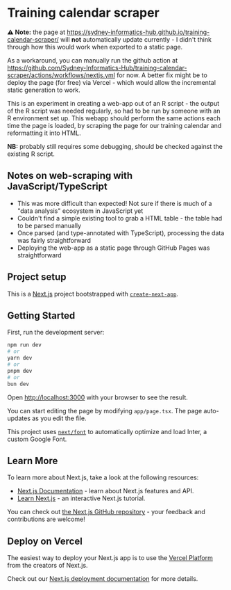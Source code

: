 # Training calendar scraper

**⚠️ Note:** the page at https://sydney-informatics-hub.github.io/training-calendar-scraper/ will **not** automatically
update currently - I didn't think through how this would work when exported to a static page.

As a workaround, you can manually run the github action at https://github.com/Sydney-Informatics-Hub/training-calendar-scraper/actions/workflows/nextjs.yml
for now. A better fix might be to deploy the page (for free) via Vercel - which would allow the incremental static generation to work.

This is an experiment in creating a web-app out of an R script - the output of the R script was
needed regularly, so had to be run by someone with an R environment set up. This webapp
should perform the same actions each time the page is loaded, by scraping the page
for our training calendar and reformatting it into HTML.

**NB:** probably still requires some debugging, should be checked against the existing R script.

## Notes on web-scraping with JavaScript/TypeScript

* This was more difficult than expected! Not sure if there is much of a "data analysis" ecosystem
  in JavaScript yet
* Couldn't find a simple existing tool to grab a HTML table - the table had to be parsed manually
* Once parsed (and type-annotated with TypeScript), processing the data was fairly straightforward
* Deploying the web-app as a static page through GitHub Pages was straightforward

## Project setup

This is a [Next.js](https://nextjs.org/) project bootstrapped with [`create-next-app`](https://github.com/vercel/next.js/tree/canary/packages/create-next-app).

## Getting Started

First, run the development server:

```bash
npm run dev
# or
yarn dev
# or
pnpm dev
# or
bun dev
```

Open [http://localhost:3000](http://localhost:3000) with your browser to see the result.

You can start editing the page by modifying `app/page.tsx`. The page auto-updates as you edit the file.

This project uses [`next/font`](https://nextjs.org/docs/basic-features/font-optimization) to automatically optimize and load Inter, a custom Google Font.

## Learn More

To learn more about Next.js, take a look at the following resources:

- [Next.js Documentation](https://nextjs.org/docs) - learn about Next.js features and API.
- [Learn Next.js](https://nextjs.org/learn) - an interactive Next.js tutorial.

You can check out [the Next.js GitHub repository](https://github.com/vercel/next.js/) - your feedback and contributions are welcome!

## Deploy on Vercel

The easiest way to deploy your Next.js app is to use the [Vercel Platform](https://vercel.com/new?utm_medium=default-template&filter=next.js&utm_source=create-next-app&utm_campaign=create-next-app-readme) from the creators of Next.js.

Check out our [Next.js deployment documentation](https://nextjs.org/docs/deployment) for more details.
